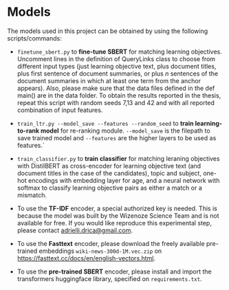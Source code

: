 # Models

The models used in this project can be obtained by using the following scripts/commands:

* `finetune_sbert.py` to **fine-tune SBERT** for matching learning objectives. Uncomment lines in the definition of QueryLinks class to choose from different input types (just learning objective text, plus document titles, plus first sentence of document summaries, or plus _n_ sentences of the document summaries in which at least one term from the anchor appears). Also, please make sure that the data files defined in the def main() are in the data folder. To obtain the results reported in the thesis, repeat this script with random seeds 7,13 and 42 and with all reported combination of input features.

* `train_ltr.py --model_save --features --random_seed` to **train learning-to-rank model** for re-ranking module. `--model_save` is the filepath to save trained model and `--features` are the higher layers to be used as features.`

* `train_classifier.py` to **train classifier** for matching leraning objectives with DistilBERT as cross-encoder for learning objective text (and document titles in the case of the candidates), topic and subject, one-hot encodings with embedding layer for age, and a neural network with softmax to classify learning objective pairs as either a match or a mismatch. 

* To use the **TF-IDF** encoder, a special authorized key is needed. This is because the model was built by the Wizenoze Science Team and is not available for free. If you would like reproduce this experimental step, please contact adrielli.drica@gmail.com.

* To use the **Fasttext** encoder, please download the freely available pre-trained embeddings `wiki-news-300d-1M.vec.zip` on https://fasttext.cc/docs/en/english-vectors.html.

* To use the **pre-trained SBERT** encoder, please install and import the transformers huggingface library, specified on `requirements.txt`.

